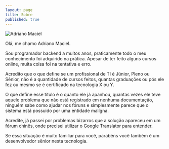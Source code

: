 ```yaml
---
layout: page
title: Sobre
published: true
---
```


![Adriano Maciel](https://pt.gravatar.com/userimage/14360141/1e34ee9c6841c00e56df4aebfd7cd7b3.jpg?size=200)

Olá, me chamo Adriano Maciel.

Sou programador backend a muitos anos, praticamente todo o meu conhecimento foi adquirido na prática. Apesar de ter feito alguns cursos online, muita coisa foi na tentativa e erro.

Acredito que o que define se um profissional de TI é Júnior, Pleno ou Sênior, não é a quantidade de cursos feitos, quantas graduações ou pós ele fez ou mesmo se é certificado na tecnologia X ou Y.

O que define esse título é o quanto ele já apanhou, quantas vezes ele teve aquele problema que não está registrado em nenhuma documentação, ninguém sabe como ajudar nos fóruns e simplesmente parece que o sistema está possuido por uma entidade malígna.

Acredite, já passei por problemas bizarros que a solução apareceu em um fórum chinês, onde precisei utilizar o Google Translator para entender.

Se essa situação é muito familiar para você, parabéns você também é um desenvolvedor sênior nesta tecnologia.
